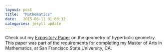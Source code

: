 ```yaml
---
layout: post
title:  "Mathematics"
date:   2015-06-11 01:03:32
categories: jekyll update
---
```


Check out my [Expository Paper](https://github.com/matthewdstaley/matthewdstaley.github.io/assets/staley_expository.pdf) on the geometry of hyperbolic geometry. This paper was part of the requirements for completing my Master of Arts in Mathematics, at San Francisco State University, CA.
